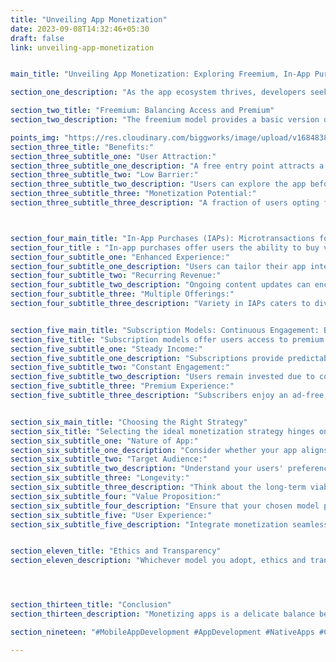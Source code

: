 ```yaml
---
title: "Unveiling App Monetization"
date: 2023-09-08T14:32:46+05:30
draft: false
link: unveiling-app-monetization


main_title: "Unveiling App Monetization: Exploring Freemium, In-App Purchases, and Subscription Models"

section_one_description: "As the app ecosystem thrives, developers seek effective ways to monetize their creations. Three prominent strategies have emerged: freemium, in-app purchases (IAPs), and subscription models. This article delves into these approaches, shedding light on their intricacies and benefits in generating revenue while offering value to users."

section_two_title: "Freemium: Balancing Access and Premium"
section_two_description: "The freemium model provides a basic version of the app for free, with optional premium features available for purchase. This approach entices users with the app's core functionality while enticing them with enhanced capabilities for a fee."

points_img: "https://res.cloudinary.com/biggworks/image/upload/v1684838348/Group_11544_lwrsg0.png"
section_three_title: "Benefits:"
section_three_subtitle_one: "User Attraction:"
section_three_subtitle_one_description: "A free entry point attracts a wide user base."
section_three_subtitle_two: "Low Barrier:"
section_three_subtitle_two_description: "Users can explore the app before committing financially."
section_three_subtitle_three: "Monetization Potential:"
section_three_subtitle_three_description: "A fraction of users opting for premium features can generate substantial revenue."



section_four_main_title: "In-App Purchases (IAPs): Microtransactions for Value: Benefits:"
section_four_title : "In-app purchases offer users the ability to buy virtual goods, services, or content within the app. From unlocking levels in games to premium content, IAPs allow users to personalize their experience."
section_four_subtitle_one: "Enhanced Experience:"
section_four_subtitle_one_description: "Users can tailor their app interaction through purchases."
section_four_subtitle_two: "Recurring Revenue:"
section_four_subtitle_two_description: "Ongoing content updates can encourage repeat purchases."
section_four_subtitle_three: "Multiple Offerings:"
section_four_subtitle_three_description: "Variety in IAPs caters to diverse user preferences."


section_five_main_title: "Subscription Models: Continuous Engagement: Benefits:"
section_five_title: "Subscription models offer users access to premium features or content for a recurring fee. This model fosters ongoing engagement and builds a steady revenue stream."
section_five_subtitle_one: "Steady Income:"
section_five_subtitle_one_description: "Subscriptions provide predictable revenue over time."
section_five_subtitle_two: "Constant Engagement:"
section_five_subtitle_two_description: "Users remain invested due to continuous value delivery."
section_five_subtitle_three: "Premium Experience:"
section_five_subtitle_three_description: "Subscribers enjoy an ad-free, premium experience."


section_six_main_title: "Choosing the Right Strategy"
section_six_title: "Selecting the ideal monetization strategy hinges on factors like app nature, target audience, and developer goals."
section_six_subtitle_one: "Nature of App:"
section_six_subtitle_one_description: "Consider whether your app aligns better with freemium, IAPs, or subscriptions based on its features and user interaction."
section_six_subtitle_two: "Target Audience:"
section_six_subtitle_two_description: "Understand your users' preferences and willingness to pay. This insight will guide your strategy."
section_six_subtitle_three: "Longevity:"
section_six_subtitle_three_description: "Think about the long-term viability of the chosen strategy. Will it sustain interest and revenue over time?"
section_six_subtitle_four: "Value Proposition:"
section_six_subtitle_four_description: "Ensure that your chosen model provides compelling value to users, justifying their financial commitment."
section_six_subtitle_five: "User Experience:"
section_six_subtitle_five_description: "Integrate monetization seamlessly without detracting from the user experience. Balance ads and promotions to prevent alienating users."


section_eleven_title: "Ethics and Transparency"
section_eleven_description: "Whichever model you adopt, ethics and transparency are crucial. Clearly communicate pricing, benefits, and any limitations to users. Avoid aggressive monetization that undermines user trust and experience."




section_thirteen_title: "Conclusion"
section_thirteen_description: "Monetizing apps is a delicate balance between generating revenue and offering genuine value. Each strategy has its strengths, and the choice should align with your app's nature and user base. With meticulous planning, strategic execution, and a commitment to user satisfaction, developers can navigate the app monetization landscape successfully, fostering profitability while delivering app excellence." 

section_nineteen: "#MobileAppDevelopment #AppDevelopment #NativeApps #CrossPlatformApps #iOSApps #AndroidApps #PWAs #ReactNative #Flutter #Xamarin #MobileTech #CodeEfficiency #UserExperience #AppSolutions #TechInnovation #UIUXDesign #DigitalExperiences #HybridApps #MobileDev #AppProgramming"

---
```



